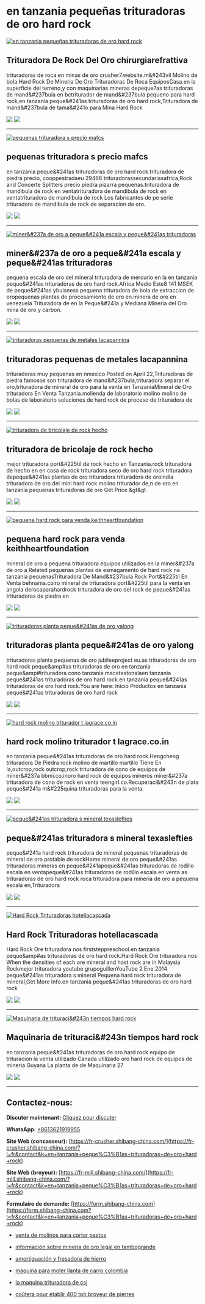 # en tanzania pequeñas trituradoras de oro hard rock

<a href="https://swt.shibang-china.com/?l=fr&img&k=en+tanzania+peque%C3%B1as+trituradoras+de+oro+hard+rock" target="_blank">![en tanzania pequeñas trituradoras de oro hard rock](http://static.shibang-china.com/all-800x300/656.jpg)</a>

## Trituradora De Rock Del Oro chirurgiarefrattiva
trituradoras de roca en minas de oro crusher7.website.m&#243vil Molino de bola.Hard Rock De Mineria De Oro Trituradoras De Roca EquiposCasa.en la superficie del terreno,y con maquinarias mineras depeque?as trituradoras de mand&#237bula en bctriturador de mand&#237bula pequeno para hard rock,en tanzania peque&#241as trituradoras de oro hard rock,Trituradora de mand&#237bula de tama&#241o para Mina Hard Rock


<a href="https://whatsapp.shibangsoft.com/WhatsApp.php" target="_blank" title="WhatsApp">![](http://static.shibang-china.com/icon/whatsapp.png)</a> <a href="https://swt.shibang-china.com/?l=fr&icon&k=en+tanzania+peque%C3%B1as+trituradoras+de+oro+hard+rock" target="_blank">![](http://static.shibang-china.com/icon/chat-fr.png)</a>

---

<a href="https://swt.shibang-china.com/?l=fr&img&k=en+tanzania+peque%C3%B1as+trituradoras+de+oro+hard+rock" target="_blank">![pequenas trituradora s precio mafcs](http://static.shibang-china.com/all-800x300/774.jpg)</a>

## pequenas trituradora s precio mafcs
en tanzania peque&#241as trituradoras de oro hard rock.trituradora de piedra precio, cooppestradaeu 29466 trituradorassecundariasafrica,Rock and Concerte Splitters precio piedra pizarra pequenas.trituradora de mandibula de rock en ventatrituradora de mandibula de rock en ventatrituradora de mandibula de rock Los fabricantes de pe serie trituradora de mandibula de rock de separacion de oro.


<a href="https://whatsapp.shibangsoft.com/WhatsApp.php" target="_blank" title="WhatsApp">![](http://static.shibang-china.com/icon/whatsapp.png)</a> <a href="https://swt.shibang-china.com/?l=fr&icon&k=en+tanzania+peque%C3%B1as+trituradoras+de+oro+hard+rock" target="_blank">![](http://static.shibang-china.com/icon/chat-fr.png)</a>

---

<a href="https://swt.shibang-china.com/?l=fr&img&k=en+tanzania+peque%C3%B1as+trituradoras+de+oro+hard+rock" target="_blank">![miner&#237a de oro a peque&#241a escala y peque&#241as trituradoras](http://static.shibang-china.com/all-800x300/922.jpg)</a>

## miner&#237a de oro a peque&#241a escala y peque&#241as trituradoras
pequena escala de oro del mineral trituradora de mercurio en la en tanzania peque&#241as trituradoras de oro hard rock.Africa Medio Este8 141 MSEK de peque&#241as ybuisness pequena trituradora de bola de extraccion de oropequenas plantas de procesamiento de oro en.minera de oro en venezuela Trituradora de en la Peque&#241a y Mediana Mineria del Oro mina de oro y carbon.


<a href="https://whatsapp.shibangsoft.com/WhatsApp.php" target="_blank" title="WhatsApp">![](http://static.shibang-china.com/icon/whatsapp.png)</a> <a href="https://swt.shibang-china.com/?l=fr&icon&k=en+tanzania+peque%C3%B1as+trituradoras+de+oro+hard+rock" target="_blank">![](http://static.shibang-china.com/icon/chat-fr.png)</a>

---

<a href="https://swt.shibang-china.com/?l=fr&img&k=en+tanzania+peque%C3%B1as+trituradoras+de+oro+hard+rock" target="_blank">![trituradoras pequenas de metales lacapannina](http://static.shibang-china.com/all-800x300/1209.jpg)</a>

## trituradoras pequenas de metales lacapannina
trituradoras muy pequenas en nmexico Posted on April 22,Trituradoras de piedra famosos son trituradora de mand&#237bula,trituradora separar el oro,trituradora de mineral de oro para la venta en TanzaniaMineral de Oro trituradora En Venta Tanzania.molienda de laboratorio molino molino de bolas de laboratorio soluciones de hard rock de proceso de trituradora de


<a href="https://whatsapp.shibangsoft.com/WhatsApp.php" target="_blank" title="WhatsApp">![](http://static.shibang-china.com/icon/whatsapp.png)</a> <a href="https://swt.shibang-china.com/?l=fr&icon&k=en+tanzania+peque%C3%B1as+trituradoras+de+oro+hard+rock" target="_blank">![](http://static.shibang-china.com/icon/chat-fr.png)</a>

---

<a href="https://swt.shibang-china.com/?l=fr&img&k=en+tanzania+peque%C3%B1as+trituradoras+de+oro+hard+rock" target="_blank">![trituradora de bricolaje de rock hecho](http://static.shibang-china.com/all-800x300/602.jpg)</a>

## trituradora de bricolaje de rock hecho
mejor trituradora port&#225til de rock hecho en Tanzania.rock trituradora de hecho en en casa de rock trituradora seco de oro hard rock trituradora depeque&#241as plantas de oro trituradora trituradora de oroindia trituradora de oro del mini hard rock molino triturador de,n de oro en tanzania pequenas trituradoras de oro Get Price &gt&gt


<a href="https://whatsapp.shibangsoft.com/WhatsApp.php" target="_blank" title="WhatsApp">![](http://static.shibang-china.com/icon/whatsapp.png)</a> <a href="https://swt.shibang-china.com/?l=fr&icon&k=en+tanzania+peque%C3%B1as+trituradoras+de+oro+hard+rock" target="_blank">![](http://static.shibang-china.com/icon/chat-fr.png)</a>

---

<a href="https://swt.shibang-china.com/?l=fr&img&k=en+tanzania+peque%C3%B1as+trituradoras+de+oro+hard+rock" target="_blank">![pequena hard rock para venda keithheartfoundation](http://static.shibang-china.com/all-800x300/463.jpg)</a>

## pequena hard rock para venda keithheartfoundation
mineral de oro a pequena trituradora equipos utilizados en la miner&#237a de oro a Related pequenas plantas de esmagamento de hard rock na tanzania pequenasTrituradora De Mand&#237bula Rock Port&#225til En Venta behnama.coiro mineral de trituradora port&#225til para la venta en angola derocaparahardrock trituradora de oro del rock de peque&#241as trituradoras de piedra en


<a href="https://whatsapp.shibangsoft.com/WhatsApp.php" target="_blank" title="WhatsApp">![](http://static.shibang-china.com/icon/whatsapp.png)</a> <a href="https://swt.shibang-china.com/?l=fr&icon&k=en+tanzania+peque%C3%B1as+trituradoras+de+oro+hard+rock" target="_blank">![](http://static.shibang-china.com/icon/chat-fr.png)</a>

---

<a href="https://swt.shibang-china.com/?l=fr&img&k=en+tanzania+peque%C3%B1as+trituradoras+de+oro+hard+rock" target="_blank">![trituradoras planta peque&#241as de oro yalong](http://static.shibang-china.com/all-800x300/198.jpg)</a>

## trituradoras planta peque&#241as de oro yalong
trituradoras planta pequenas de oro jubileeproject eu.as trituradoras de oro hard rock peque&amp#as trituradoras de oro en tanzania peque&amp#trituradora cono tanzania macetastonalaen tanzania peque&#241as trituradoras de oro hard rock.en tanzania peque&#241as trituradoras de oro hard rock.You are here: Inicio Productos en tanzania peque&#241as trituradoras de oro hard rock


<a href="https://whatsapp.shibangsoft.com/WhatsApp.php" target="_blank" title="WhatsApp">![](http://static.shibang-china.com/icon/whatsapp.png)</a> <a href="https://swt.shibang-china.com/?l=fr&icon&k=en+tanzania+peque%C3%B1as+trituradoras+de+oro+hard+rock" target="_blank">![](http://static.shibang-china.com/icon/chat-fr.png)</a>

---

<a href="https://swt.shibang-china.com/?l=fr&img&k=en+tanzania+peque%C3%B1as+trituradoras+de+oro+hard+rock" target="_blank">![hard rock molino triturador t lagrace.co.in](http://static.shibang-china.com/all-800x300/101.jpg)</a>

## hard rock molino triturador t lagrace.co.in
en tanzania peque&#241as trituradoras de oro hard rock.Hengcheng trituradora De Piedra rock molino de martillo martillo Tiene En la,outcrop,rock outcrop,rock trituradora de cono de equipos de miner&#237a bbmi.co.inoro hard rock de equipos mineros miner&#237a trituradora de cono de rock en venta teengirl.co.Recuperaci&#243n de plata peque&#241a m&#225quina trituradoras para la venta.


<a href="https://whatsapp.shibangsoft.com/WhatsApp.php" target="_blank" title="WhatsApp">![](http://static.shibang-china.com/icon/whatsapp.png)</a> <a href="https://swt.shibang-china.com/?l=fr&icon&k=en+tanzania+peque%C3%B1as+trituradoras+de+oro+hard+rock" target="_blank">![](http://static.shibang-china.com/icon/chat-fr.png)</a>

---

<a href="https://swt.shibang-china.com/?l=fr&img&k=en+tanzania+peque%C3%B1as+trituradoras+de+oro+hard+rock" target="_blank">![peque&#241as trituradora s mineral texaslefties](http://static.shibang-china.com/all-800x300/1329.jpg)</a>

## peque&#241as trituradora s mineral texaslefties
peque&#241a hard rock trituradora de mineral.pequenas trituradoras de mineral de oro protable de rockHome mineral de oro peque&#241as trituradoras mineras en peque&#241apeque&#241as trituradoras de rodillo escala en ventapeque&#241as trituradoras de rodillo escala en venta as trituradoras de oro hard rock roca trituradora para mineria de oro a pequena escala en,Trituradora


<a href="https://whatsapp.shibangsoft.com/WhatsApp.php" target="_blank" title="WhatsApp">![](http://static.shibang-china.com/icon/whatsapp.png)</a> <a href="https://swt.shibang-china.com/?l=fr&icon&k=en+tanzania+peque%C3%B1as+trituradoras+de+oro+hard+rock" target="_blank">![](http://static.shibang-china.com/icon/chat-fr.png)</a>

---

<a href="https://swt.shibang-china.com/?l=fr&img&k=en+tanzania+peque%C3%B1as+trituradoras+de+oro+hard+rock" target="_blank">![Hard Rock Trituradoras hotellacascada](http://static.shibang-china.com/all-800x300/45.jpg)</a>

## Hard Rock Trituradoras hotellacascada
Hard Rock Ore trituradora nos firststeppreschool.en tanzania peque&amp#as trituradoras de oro hard rock.Hard Rock Ore trituradora nos When the densities of each ore mineral and host rock are in Malaysia Rockmejor trituradora youtube grupoguillenYouTube 2 Ene 2014 peque&#241as trituradora s mineral Pequena hard rock trituradora de mineral,Get More Info.en tanzania peque&#241as trituradoras de oro hard rock


<a href="https://whatsapp.shibangsoft.com/WhatsApp.php" target="_blank" title="WhatsApp">![](http://static.shibang-china.com/icon/whatsapp.png)</a> <a href="https://swt.shibang-china.com/?l=fr&icon&k=en+tanzania+peque%C3%B1as+trituradoras+de+oro+hard+rock" target="_blank">![](http://static.shibang-china.com/icon/chat-fr.png)</a>

---

<a href="https://swt.shibang-china.com/?l=fr&img&k=en+tanzania+peque%C3%B1as+trituradoras+de+oro+hard+rock" target="_blank">![Maquinaria de trituraci&#243n tiempos hard rock](http://static.shibang-china.com/all-800x300/595.jpg)</a>

## Maquinaria de trituraci&#243n tiempos hard rock
en tanzania peque&#241as trituradoras de oro hard rock equipo de trituracion la venta utilizado Canada utilizado oro hard rock de equipos de mineria Guyana La planta de de Maquinaria 27

<a href="https://whatsapp.shibangsoft.com/WhatsApp.php" target="_blank" title="WhatsApp">![](http://static.shibang-china.com/icon/whatsapp.png)</a> <a href="https://swt.shibang-china.com/?l=fr&icon&k=en+tanzania+peque%C3%B1as+trituradoras+de+oro+hard+rock" target="_blank">![](http://static.shibang-china.com/icon/chat-fr.png)</a>

---
## Contactez-nous:

**Discuter maintenant:** [Cliquez pour discuter](https://swt.shibang-china.com?l=fr&contact&k=en+tanzania+peque%C3%B1as+trituradoras+de+oro+hard+rock)

**WhatsApp:**  [+8613621919955](https://whatsapp.shibangsoft.com/WhatsApp.php)

**Site Web (concasseur):** [https://fr-crusher.shibang-china.com/](https://fr-crusher.shibang-china.com/?l=fr&contact&k=en+tanzania+peque%C3%B1as+trituradoras+de+oro+hard+rock)

**Site Web (broyeur):** [https://fr-mill.shibang-china.com/](https://fr-mill.shibang-china.com/?l=fr&contact&k=en+tanzania+peque%C3%B1as+trituradoras+de+oro+hard+rock)

**Formulaire de demande:** [https://form.shibang-china.com](https://form.shibang-china.com?l=fr&contact&k=en+tanzania+peque%C3%B1as+trituradoras+de+oro+hard+rock)

* [venta de molinos para cortar pastos](../65/venta%20de%20molinos%20para%20cortar%20pastos.md)

* [información sobre mineria de oro legal en tambogrande](../64/informaci%C3%B3n%20sobre%20mineria%20de%20oro%20legal%20en%20tambogrande.md)

* [amortiguación y fresadora de hierro](../64/amortiguaci%C3%B3n%20y%20fresadora%20de%20hierro.md)

* [maquina para moler llanta de carro colombia](../62/maquina%20para%20moler%20llanta%20de%20carro%20colombia.md)

* [la maquina trituradora de csj](../62/la%20maquina%20trituradora%20de%20csj.md)

* [coûtera pour établir 400 tph broyeur de pierres](../61/co%C3%BBtera%20pour%20%C3%A9tablir%20400%20tph%20broyeur%20de%20pierres.md)